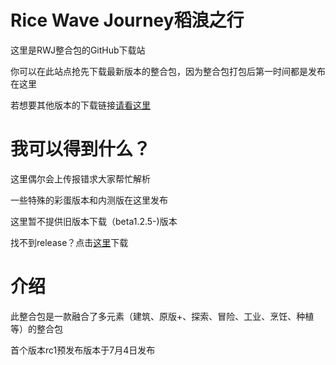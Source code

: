 # Rice Wave Journey稻浪之行

这里是RWJ整合包的GitHub下载站

你可以在此站点抢先下载最新版本的整合包，因为整合包打包后第一时间都是发布在这里

若想要其他版本的下载链接[请看这里](https://liuxirivers.github.io/OWDminecraftmodpack/ "官方网站")

# 我可以得到什么？

这里偶尔会上传报错求大家帮忙解析

一些特殊的彩蛋版本和内测版在这里发布

这里暂不提供旧版本下载（beta1.2.5-)版本

找不到release？点击[这里](https://github.com/liuxirivers/Rice-Wave-Journey-Minecraft-Modpack/releases "下载-release")下载

# 介绍

此整合包是一款融合了多元素（建筑、原版+、探索、冒险、工业、烹饪、种植等）的整合包

首个版本rc1预发布版本于7月4日发布
